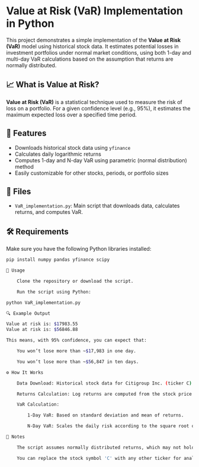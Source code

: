 # Value at Risk (VaR) Implementation in Python

This project demonstrates a simple implementation of the **Value at Risk (VaR)** model using historical stock data. It estimates potential losses in investment portfolios under normal market conditions, using both 1-day and multi-day VaR calculations based on the assumption that returns are normally distributed.

## 📈 What is Value at Risk?

**Value at Risk (VaR)** is a statistical technique used to measure the risk of loss on a portfolio. For a given confidence level (e.g., 95%), it estimates the maximum expected loss over a specified time period.

## 🧠 Features

- Downloads historical stock data using `yfinance`
- Calculates daily logarithmic returns
- Computes 1-day and N-day VaR using parametric (normal distribution) method
- Easily customizable for other stocks, periods, or portfolio sizes

## 📂 Files

- `VaR_implementation.py`: Main script that downloads data, calculates returns, and computes VaR.

## 🛠️ Requirements

Make sure you have the following Python libraries installed:

```bash
pip install numpy pandas yfinance scipy

🚀 Usage

    Clone the repository or download the script.

    Run the script using Python:

python VaR_implementation.py

🔍 Example Output

Value at risk is: $17983.55
Value at risk is: $56846.88

This means, with 95% confidence, you can expect that:

    You won’t lose more than ~$17,983 in one day.

    You won’t lose more than ~$56,847 in ten days.

⚙️ How It Works

    Data Download: Historical stock data for Citigroup Inc. (ticker C) is downloaded from Yahoo Finance.

    Returns Calculation: Log returns are computed from the stock price data.

    VaR Calculation:

        1-Day VaR: Based on standard deviation and mean of returns.

        N-Day VaR: Scales the daily risk according to the square root of time.

📌 Notes

    The script assumes normally distributed returns, which may not hold in real-world scenarios.

    You can replace the stock symbol 'C' with any other ticker for analysis.